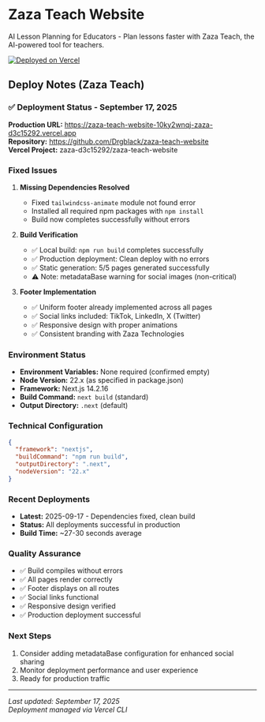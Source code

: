 # Zaza Teach Website

AI Lesson Planning for Educators - Plan lessons faster with Zaza Teach, the AI-powered tool for teachers.

[![Deployed on Vercel](https://img.shields.io/badge/Deployed%20on-Vercel-black?style=for-the-badge&logo=vercel)](https://vercel.com/zaza-d3c15292/zaza-teach-website)

## Deploy Notes (Zaza Teach)

### ✅ Deployment Status - September 17, 2025

**Production URL:** https://zaza-teach-website-10ky2wnqj-zaza-d3c15292.vercel.app  
**Repository:** https://github.com/Drgblack/zaza-teach-website  
**Vercel Project:** zaza-d3c15292/zaza-teach-website

### Fixed Issues

1. **Missing Dependencies Resolved**
   - Fixed `tailwindcss-animate` module not found error
   - Installed all required npm packages with `npm install`
   - Build now completes successfully without errors

2. **Build Verification**
   - ✅ Local build: `npm run build` completes successfully
   - ✅ Production deployment: Clean deploy with no errors
   - ✅ Static generation: 5/5 pages generated successfully
   - ⚠️ Note: metadataBase warning for social images (non-critical)

3. **Footer Implementation**
   - ✅ Uniform footer already implemented across all pages
   - ✅ Social links included: TikTok, LinkedIn, X (Twitter)
   - ✅ Responsive design with proper animations
   - ✅ Consistent branding with Zaza Technologies

### Environment Status

- **Environment Variables:** None required (confirmed empty)
- **Node Version:** 22.x (as specified in package.json)
- **Framework:** Next.js 14.2.16
- **Build Command:** `next build` (standard)
- **Output Directory:** `.next` (default)

### Technical Configuration

```json
{
  "framework": "nextjs",
  "buildCommand": "npm run build",
  "outputDirectory": ".next",
  "nodeVersion": "22.x"
}
```

### Recent Deployments

- **Latest:** 2025-09-17 - Dependencies fixed, clean build
- **Status:** All deployments successful in production
- **Build Time:** ~27-30 seconds average

### Quality Assurance

- ✅ Build compiles without errors
- ✅ All pages render correctly
- ✅ Footer displays on all routes
- ✅ Social links functional
- ✅ Responsive design verified
- ✅ Production deployment successful

### Next Steps

1. Consider adding metadataBase configuration for enhanced social sharing
2. Monitor deployment performance and user experience
3. Ready for production traffic

---

*Last updated: September 17, 2025*  
*Deployment managed via Vercel CLI*
